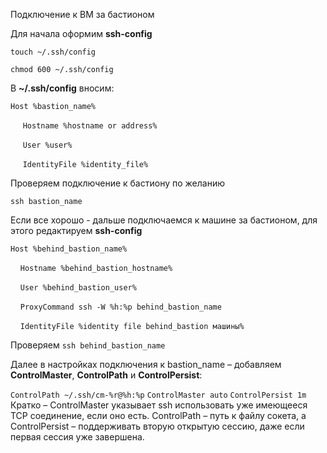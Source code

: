 Подключение к ВМ за бастионом

Для начала оформим **ssh-config**

`touch ~/.ssh/config`

`chmod 600 ~/.ssh/config`

В **~/.ssh/config** вносим:

 `Host %bastion_name%`

&nbsp;&nbsp;&nbsp;&nbsp; `Hostname %hostname or address%`

&nbsp;&nbsp;&nbsp;&nbsp; `User %user%`

&nbsp;&nbsp;&nbsp;&nbsp; `IdentityFile %identity_file%`

Проверяем подключение к бастиону по желанию

`ssh bastion_name`

Если все хорошо - дальше подключаемся к машине за бастионом, для этого редактируем **ssh-config**

`Host %behind_bastion_name%`

 &nbsp;&nbsp;&nbsp;&nbsp;`Hostname %behind_bastion_hostname%`
  
  &nbsp;&nbsp;&nbsp;&nbsp;`User %behind_bastion_user%`
  
 &nbsp;&nbsp;&nbsp;&nbsp;`ProxyCommand ssh -W %h:%p behind_bastion_name`
  
 &nbsp;&nbsp;&nbsp;&nbsp;`IdentityFile %identity file behind_bastion машины%`
 
 Проверяем `ssh behind_bastion_name`
 
 Далее в настройках подключения к bastion_name – добавляем **ControlMaster**, **ControlPath** и **ControlPersist**:
 
  `ControlPath ~/.ssh/cm-%r@%h:%p`
  `ControlMaster auto`
  `ControlPersist 1m`
  Кратко – ControlMaster указывает ssh использовать уже имеющееся TCP соединение, если оно есть. ControlPath – путь к файлу сокета, а ControlPersist – поддерживать вторую открытую сессию, даже если первая сессия уже завершена.

  



